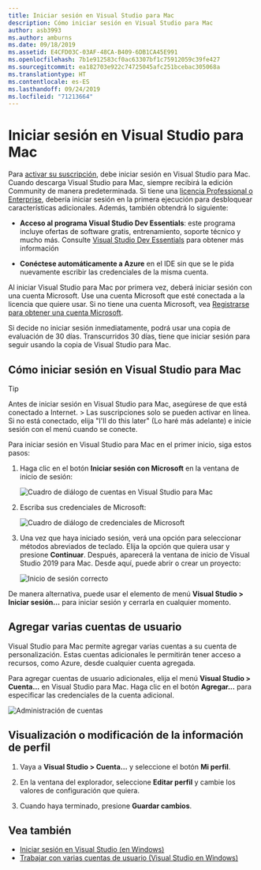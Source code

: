 ```yaml
---
title: Iniciar sesión en Visual Studio para Mac
description: Cómo iniciar sesión en Visual Studio para Mac
author: asb3993
ms.author: amburns
ms.date: 09/18/2019
ms.assetid: E4CFD03C-03AF-48CA-B409-6DB1CA45E991
ms.openlocfilehash: 7b1e912583cf0ac63307bf1c75912059c39fe427
ms.sourcegitcommit: ea182703e922c74725045afc251bcebac305068a
ms.translationtype: HT
ms.contentlocale: es-ES
ms.lasthandoff: 09/24/2019
ms.locfileid: "71213664"
---
```

# <a name="sign-in-to-visual-studio-for-mac"></a>Iniciar sesión en Visual Studio para Mac

Para [activar su suscripción](enable-subscription.md), debe iniciar sesión en Visual Studio para Mac. Cuando descarga Visual Studio para Mac, siempre recibirá la edición Community de manera predeterminada. Si tiene una [licencia Professional o Enterprise](https://visualstudio.microsoft.com/vs/compare/), debería iniciar sesión en la primera ejecución para desbloquear características adicionales. Además, también obtendrá lo siguiente:

* **Acceso al programa Visual Studio Dev Essentials**: este programa incluye ofertas de software gratis, entrenamiento, soporte técnico y mucho más. Consulte [Visual Studio Dev Essentials](https://aka.ms/vsdevhelp) para obtener más información

* **Conéctese automáticamente a Azure** en el IDE sin que se le pida nuevamente escribir las credenciales de la misma cuenta.

Al iniciar Visual Studio para Mac por primera vez, deberá iniciar sesión con una cuenta Microsoft. Use una cuenta Microsoft que esté conectada a la licencia que quiere usar. Si no tiene una cuenta Microsoft, vea [Registrarse para obtener una cuenta Microsoft](https://support.microsoft.com/instantanswers/d18cc497-d839-cf50-dea8-f99c95f2bd16/sign-up-for-a-microsoft-account).

Si decide no iniciar sesión inmediatamente, podrá usar una copia de evaluación de 30 días. Transcurridos 30 días, tiene que iniciar sesión para seguir usando la copia de Visual Studio para Mac.

## <a name="how-to-sign-in-to-visual-studio-for-mac"></a>Cómo iniciar sesión en Visual Studio para Mac

> [!TIP]
> Antes de iniciar sesión en Visual Studio para Mac, asegúrese de que está conectado a Internet. > Las suscripciones solo se pueden activar en línea. Si no está conectado, elija "I'll do this later" (Lo haré más adelante) e inicie sesión con el menú cuando se conecte.

Para iniciar sesión en Visual Studio para Mac en el primer inicio, siga estos pasos:

1. Haga clic en el botón **Iniciar sesión con Microsoft** en la ventana de inicio de sesión:

    ![Cuadro de diálogo de cuentas en Visual Studio para Mac](media/ide-tour-2019-start-signin.png)

2. Escriba sus credenciales de Microsoft:

    ![Cuadro de diálogo de credenciales de Microsoft](media/signing-in-image13.png)

4. Una vez que haya iniciado sesión, verá una opción para seleccionar métodos abreviados de teclado. Elija la opción que quiera usar y presione **Continuar**. Después, aparecerá la ventana de inicio de Visual Studio 2019 para Mac. Desde aquí, puede abrir o crear un proyecto:

    ![Inicio de sesión correcto](media/signing-in-image14.png)

De manera alternativa, puede usar el elemento de menú **Visual Studio > Iniciar sesión…** para iniciar sesión y cerrarla en cualquier momento.

## <a name="adding-multiple-user-accounts"></a>Agregar varias cuentas de usuario

Visual Studio para Mac permite agregar varias cuentas a su cuenta de personalización. Estas cuentas adicionales le permitirán tener acceso a recursos, como Azure, desde cualquier cuenta agregada.

Para agregar cuentas de usuario adicionales, elija el menú **Visual Studio > Cuenta...** en Visual Studio para Mac. Haga clic en el botón **Agregar...** para especificar las credenciales de la cuenta adicional.

![Administración de cuentas](media/signing-in-image15.png)

## <a name="view-or-change-your-profile-information"></a>Visualización o modificación de la información de perfil

1. Vaya a **Visual Studio > Cuenta…** y seleccione el botón **Mi perfil**.

2. En la ventana del explorador, seleccione **Editar perfil** y cambie los valores de configuración que quiera.

3. Cuando haya terminado, presione **Guardar cambios**.

## <a name="see-also"></a>Vea también

- [Iniciar sesión en Visual Studio (en Windows)](/visualstudio/ide/signing-in-to-visual-studio)
- [Trabajar con varias cuentas de usuario (Visual Studio en Windows)](/visualstudio/ide/work-with-multiple-user-accounts)